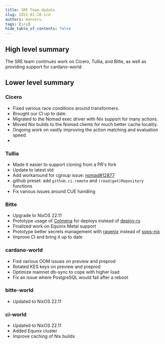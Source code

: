 ```yaml
---
title: SRE Team Update
slug: 2022-01-20-sre
authors: manveru
tags: [sre]
hide_table_of_contents: false
---
```


## High level summary

The SRE team continues work on Cicero, Tullia, and Bitte, as well as providing
support for cardano-world.

## Lower level summary

### Cicero

- Fixed various race conditions around transformers.
- Brought our CI up to date.
- Migrated to the Nomad exec driver with Nix support for many actions.
- Moved Nix builds to the Nomad clients for much better cache locality.
- Ongoing work on vastly improving the action matching and evaluation speed.
- 

### Tullia

- Made it easier to support cloning from a PR's fork
- Update to latest std
- Add workaround for cgroup issue: [nomad#12877](https://github.com/hashicorp/nomad/issues/12877)
- github preset: add `github.ci.remote` and `(read|get)Repository` functions
- Fix various issues around CUE handling

### Bitte

- Upgrade to NixOS 22.11
- Prototype usage of [Colmena](https://colmena.cli.rs) for deploys instead of [deploy-rs](https://github.com/serokell/deploy-rs)
- Finalized work on Equinix Metal support
- Prototype better secrets management with [ragenix](https://github.com/yaxitech/ragenix) instead of [sops-nix](https://github.com/Mic92/sops-nix)
- Improve CI and bring it up to date

### cardano-world

- Fixd various OOM issues on preview and preprod
- Rotated KES keys on preview and preprod
- Optimize mainnet db-sync to cope with higher load
- Fix an issue where PostgreSQL would fail after a reboot

### bitte-world

- Updated to NixOS 22.11

### ci-world

- Updated to NixOS 22.11
- Added Equnix cluster
- Improve caching of Nix builds
